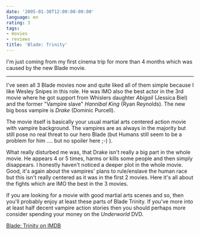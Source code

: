 ```yaml
---
date: '2005-01-30T12:00:00-00:00'
language: en
rating: 3
tags:
- movies
- reviews
title: 'Blade: Trinity'
---
```



I'm just coming from my first cinema trip for more than 4 months which was caused by the new Blade movie.

-------------------------------



I've seen all 3 Blade movies now and quite liked all of them simple because I like Wesley Snipes in this role. He was IMO also the best actor in the 3rd movie where he got support from Whislers daughter <em>Abigail</em> (Jessica Biel) and the former "Vampire slave" <em>Hannibal King</em> (Ryan Reynolds). The new big boss vampire is <em>Drake</em> (Dominic Purcell).



The movie itself is basically your usual martial arts centered action movie with vampire background. The vampires are as always in the majority but still pose no real threat to our hero Blade (but Humans still seem to be a problem for him .... but no spoiler here ;-) ).



What really disturbed me was, that Drake isn't really a big part in the whole movie. He appears  4 or 5 times, harms or kills some people and then simply disappears. I honestly haven't noticed a deeper plot in the whole movie. Good, it's again about the vampires' plans to rule/enslave the human race but this isn't really centered as it was in the first 2 movies. Here it's all about the fights which are IMO the best in the 3 movies.



If you are looking for a movie with good martial arts scenes and so, then you'll probably enjoy at least these parts of Blade Trinity. If you've more into at least half decent vampire action stories then you should perhaps more consider spending your money on the <em>Underworld</em> DVD.



<a href="http://www.imdb.com/title/tt0359013/?fr=c2l0ZT1kZnxteD0yMHxzZz0xfGxtPTIwMHx0dD1vbnxwbj0wfHE9YmxhZGV8aHRtbD0xfG5tPW9u;fc=5;ft=125;fm=1">Blade: Trinity on IMDB</a>
